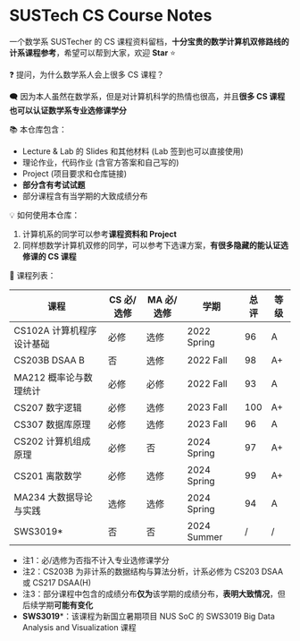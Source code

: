 # SUSTech CS Course Notes

一个数学系 SUSTecher 的 CS 课程资料留档，**十分宝贵的数学计算机双修路线的计系课程参考**，希望可以帮到大家，欢迎 **Star** :star:

❓ 提问，为什么数学系人会上很多 CS 课程？

🗨 因为本人虽然在数学系，但是对计算机科学的热情也很高，并且**很多 CS 课程也可以认证数学系专业选修课学分** 

:books: 本仓库包含：

- Lecture & Lab 的 Slides 和其他材料 (Lab 签到也可以直接使用)
- 理论作业，代码作业 (含官方答案和自己写的)
- Project (项目要求和仓库链接)
- **部分含有考试试题** 
- 部分课程含有当学期的大致成绩分布

:bulb: 如何使用本仓库：

1. 计算机系的同学可以参考**课程资料和 Project** 
2. 同样想数学计算机双修的同学，可以参考下选课方案，**有很多隐藏的能认证选修课的 CS 课程** 

:scroll: 课程列表：

| 课程                      | CS 必/选修 | MA 必/选修 | 学期        | 总评 | 等级 |
| ------------------------- | ---------- | ---------- | ----------- | ---- | ---- |
| CS102A 计算机程序设计基础 | 必修       | 选修       | 2022 Spring | 96   | A    |
| CS203B DSAA B             | 否         | 选修       | 2022 Fall   | 98   | A+   |
| MA212 概率论与数理统计    | 必修       | 必修       | 2022 Fall   | 93   | A    |
| CS207 数字逻辑            | 必修       | 选修       | 2023 Fall   | 100  | A+   |
| CS307 数据库原理          | 必修       | 选修       | 2023 Fall   | 96   | A    |
| CS202 计算机组成原理      | 必修       | 否         | 2024 Spring | 97   | A+   |
| CS201 离散数学            | 必修       | 选修       | 2024 Spring | 99   | A+   |
| MA234 大数据导论与实践    | 选修       | 选修       | 2024 Spring | 94   | A    |
| SWS3019*                  | 否         | 否         | 2024 Summer | /    | /    |

* 注1：必/选修为否指不计入专业选修课学分
* 注2：CS203B 为非计系的数据结构与算法分析，计系必修为 CS203 DSAA 或 CS217 DSAA(H)
* 注3：部分课程中包含的成绩分布**仅为**该学期的成绩分布，**表明大致情况**，但后续学期**可能有变化** 
* **SWS3019***：该课程为新国立暑期项目 NUS SoC 的 SWS3019 Big Data Analysis and Visualization 课程

